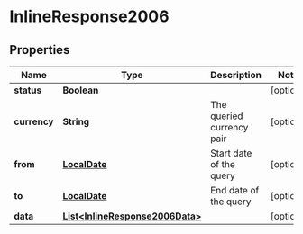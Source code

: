 # InlineResponse2006

## Properties
Name | Type | Description | Notes
------------ | ------------- | ------------- | -------------
**status** | **Boolean** |  |  [optional]
**currency** | **String** | The queried currency pair |  [optional]
**from** | [**LocalDate**](LocalDate.md) | Start date of the query |  [optional]
**to** | [**LocalDate**](LocalDate.md) | End date of the query |  [optional]
**data** | [**List&lt;InlineResponse2006Data&gt;**](InlineResponse2006Data.md) |  |  [optional]
